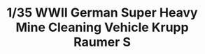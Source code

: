 ---
layout: product
title: "1/35 WWII German Super Heavy Mine Cleaning Vehicle Krupp Raumer S"
price: "5700" 
desc: "Maketa"
img_path: "/assets/img/TAKO2053.jpg"
brand: "N/A"
available: false
special_offer: false
new: false
soon: false
cat: "010000"
subcat: "010200"
subsubcat: "0N/A"
sifra: "TAKO2053"
popular: false
---